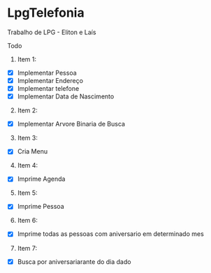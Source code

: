 # LpgTelefonia
Trabalho de LPG - Eliton e Laís

Todo

1. Item 1:
  - [x] Implementar Pessoa
  - [x] Implementar Endereço
  - [x] Implementar telefone
  - [x] Implementar Data de Nascimento

2. Item 2:
  - [x] Implementar Arvore Binaria de Busca

3. Item 3:
  - [x] Cria Menu

4. Item 4:
  - [x] Imprime Agenda

5. Item 5:
  - [x] Imprime Pessoa

6. Item 6:
  - [x] Imprime todas as pessoas com aniversario em determinado mes

7. Item 7:
  - [x] Busca por aniversariarante do dia dado
